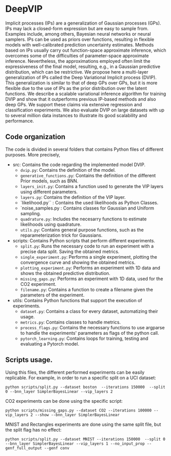 # DeepVIP

Implicit processes (IPs) are a generalization of Gaussian processes (GPs). IPs may lack a closed-form expression but are easy to sample from. Examples include, among others, Bayesian neural networks or neural samplers. IPs can be used as priors over functions, resulting in flexible models with well-calibrated prediction uncertainty estimates. Methods based on IPs usually carry out function-space approximate inference, which overcomes some of the difficulties of parameter-space approximate inference. Nevertheless, the approximations employed often limit the expressiveness of the final model, resulting, e.g., in a Gaussian predictive distribution, which can be restrictive. We propose here a multi-layer generalization of IPs called the Deep Variational Implicit process (DVIP). This generalization is similar to that of deep GPs over GPs, but it is more flexible due to the use of IPs as the prior distribution over the latent functions. We describe a scalable variational inference algorithm for training DVIP and show that it outperforms previous IP-based methods and also deep GPs. We support these claims via extensive regression and classification experiments. We also evaluate DVIP on large datasets with up to several million data instances to illustrate its good scalability and performance. 

## Code organization

The code is divided in several folders that contains Python files of different purposes. More precisely,
- src: Contains the code regarding the implemented model DVIP.
    - `dvip.py`: Contains the definition of the model.
    - `generative_functions.py`: Contains the definition of the different Prior models, such as BNN.
    - `layers_init.py`: Contains a function used to generate the VIP layers using different parameters.
    - `layers.py`: Contains the definition of the VIP layer.
    - `likelihood.py`` : Contains the used likelihoods as Python Classes.
    - `noise_samples.py : Contains classes for Gaussian and Uniform sampling.
    - `quadrature.py`: Includes the necesarry functions to estimate likelihoods using quadrature.
    - `utils.py`: Contains general purpose functions, such as the reparameterization trick for Gaussians.
- scripts: Contains Python scripts that perform different experiments.
    - `split.py`: Runs the necessary code to run an experiment with a precise data split. Saving the obtained metrics.
    - `single_experiment.py`: Performs a single experiment, plotting the convergence curve and showing the obtained metrics.
    - `plotting_experiment.py`: Performs an experiment with 1D data and shows the obtained predictive distribution.
    - `missing_gaps.py`: Performs an experiment with 1D data, used for the CO2 experiment.
    - `filename.py`: Contains a function to create a filename given the parameters of the experiment.
- utils: Contains Python functions that support the execution of experiments.
    - `dataset.py`: Contains a class for every dataset, automatizing their usage.
    - `metrics.py`: Contains classes to handle metrics.
    - `process_flags.py`: Contains the necessary functions to use argparse to handle the experiments' parameters as flags of the python call.
    - `pytorch_learning.py`: Contains loops for training, testing and evaluating a Pytorch model.


## Scripts usage.

Using this files, the different performed experiments can be easily replicable. For example, in order to run a specific split on a UCI dataset:
```
python scripts/split.py --dataset boston  --iterations 150000  --split 0 --bnn_layer SimplerBayesLinear --vip_layers 2
```

CO2 experiments can be done using the specific script:
```
python scripts/missing_gaps.py --dataset CO2 --iterations 100000 --vip_layers 2 --show --bnn_layer SimplerBayesLinear
```

MNIST and Rectangles experiments are done using the same split file, but the split flag has no effect:
```
python scripts/split.py --dataset MNIST --iterations 150000  --split 0 --bnn_layer SimplerBayesLinear --vip_layers 1 --no_input_prop --genf_full_output --genf conv     
```
